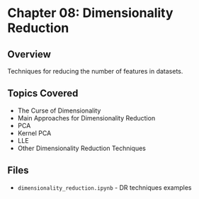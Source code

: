 # Chapter 08: Dimensionality Reduction

## Overview
Techniques for reducing the number of features in datasets.

## Topics Covered
- The Curse of Dimensionality
- Main Approaches for Dimensionality Reduction
- PCA
- Kernel PCA
- LLE
- Other Dimensionality Reduction Techniques

## Files
- `dimensionality_reduction.ipynb` - DR techniques examples

